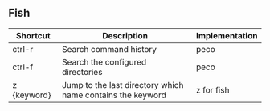 ## Fish

| Shortcut    | Description                                                | Implementation |
| ----------- | ---------------------------------------------------------- | -------------- |
| ctrl-r      | Search command history                                     | peco           |
| ctrl-f      | Search the configured directories                          | peco           |
| z {keyword} | Jump to the last directory which name contains the keyword | z for fish     |
